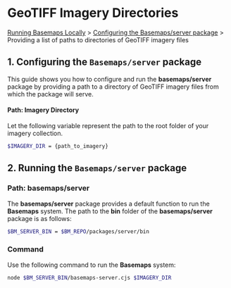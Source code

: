 # GeoTIFF Imagery Directories

[Running Basemaps Locally][running-basemaps-locally] \> [Configuring the Basemaps/server package][configuring-the-basemapsserver-package] \> Providing a list of paths to directories of GeoTIFF imagery files

## 1. Configuring the `Basemaps/server` package

This guide shows you how to configure and run the **basemaps/server** package by providing a path to a directory of GeoTIFF imagery files from which the package will serve.

#### Path: Imagery Directory

Let the following variable represent the path to the root folder of your imagery collection.

```bash
$IMAGERY_DIR = {path_to_imagery}
```

## 2. Running the `Basemaps/server` package

### Path: basemaps/server

The **basemaps/server** package provides a default function to run the **Basemaps** system. The path to the **bin** folder of the **basemaps/server** package is as follows:

```bash
$BM_SERVER_BIN = $BM_REPO/packages/server/bin
```

### Command

Use the following command to run the **Basemaps** system:

```bash
node $BM_SERVER_BIN/basemaps-server.cjs $IMAGERY_DIR
```

<!-- internal links -->

[running-basemaps-locally]: ../running-basemaps-locally.md
[configuring-the-basemapsserver-package]: ../running-basemaps-locally.md#2-configuring-the-basemapsserver-package